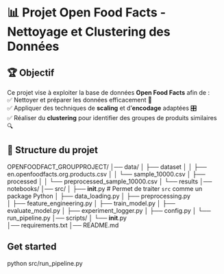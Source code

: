 # 📊 Projet Open Food Facts - Nettoyage et Clustering des Données  

## 🏆 Objectif  
Ce projet vise à exploiter la base de données **Open Food Facts** afin de :  
✅ Nettoyer et préparer les données efficacement 📌  
✅ Appliquer des techniques de **scaling** et d’**encodage** adaptées 🎛️  
✅ Réaliser du **clustering** pour identifier des groupes de produits similaires 🔍  

## 📂 Structure du projet  

OPENFOODFACT_GROUPPROJECT/
│── data/
│   ├── dataset
│   │   ├── en.openfoodfacts.org.products.csv
│   │   └── sample_10000.csv
│   ├── processed
│   │   └── preprocessed_sample_10000.csv
│   └── results
│── notebooks/
│── src/
│   ├── __init__.py # Permet de traiter `src` comme un package Python
│   ├── data_loading.py 
│   ├── preprocessing.py          
│   ├── feature_engineering.py
│   ├── train_model.py
│   ├── evaluate_model.py
│   ├── experiment_logger.py
│   ├── config.py
│   └── run_pipeline.py
│── scripts/
│   └── __init__.py             
│── requirements.txt
│── README.md

## Get started

python src/run_pipeline.py